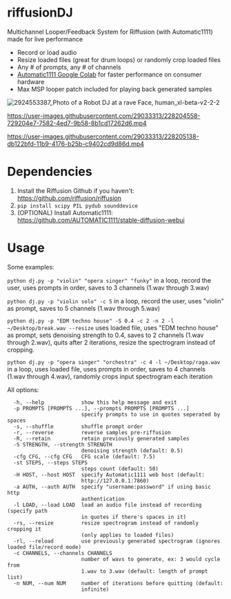 # riffusionDJ
Multichannel Looper/Feedback System for Riffusion (with Automatic1111) made for live performance
- Record or load audio
- Resize loaded files (great for drum loops) or randomly crop loaded files
- Any # of prompts, any # of channels
- [Automatic1111 Google Colab](https://colab.research.google.com/drive/1ihH8OpWgrNdn1wcBH1qZOTOIkGkF63Bc) for faster performance on consumer hardware
- Max MSP looper patch included for playing back generated samples

![2924553387_Photo of a Robot DJ at a rave Face, human_xl-beta-v2-2-2](https://user-images.githubusercontent.com/29033313/228206617-fb12c9cc-9f37-41f5-af92-b3c62273778e.png)

https://user-images.githubusercontent.com/29033313/228204558-729204e7-7582-4ed7-9b58-8b1cd17262d6.mp4

https://user-images.githubusercontent.com/29033313/228205138-db122bfd-11b9-4176-b25b-c9402cd9d86d.mp4

# Dependencies
1. Install the Riffusion Github if you haven't: https://github.com/riffusion/riffusion
2. ```pip install scipy PIL pydub sounddevice```
3. (OPTIONAL) Install Automatic1111: https://github.com/AUTOMATIC1111/stable-diffusion-webui

# Usage
Some examples:

```python dj.py -p "violin" "opera singer" "funky"``` in a loop, record the user, uses prompts in order, saves to 3 channels (1.wav through 3.wav)

```python dj.py -p "violin solo" -c 5``` in a loop, record the user, uses "violin" as prompt, saves to 5 channels (1.wav through 5.wav)

```python dj.py -p "EDM techno house" -S 0.4 -c 2 -n 2 -l ~/Desktop/break.wav --resize``` uses loaded file, uses "EDM techno house" as prompt, sets denoising strength to 0.4, saves to 2 channels (1.wav through 2.wav),  quits after 2 iterations, resize the spectrogram instead of cropping.

```python dj.py -p "opera singer" "orchestra" -c 4 -l ~/Desktop/raga.wav``` in a loop, uses loaded file, uses prompts in order, saves to 4 channels (1.wav through 4.wav), randomly crops input spectrogram each iteration

All options:
```optional arguments:
  -h, --help            show this help message and exit
  -p PROMPTS [PROMPTS ...], --prompts PROMPTS [PROMPTS ...]
                        specify prompts to use in quotes seperated by spaces
  -s, --shuffle         shuffle prompt order
  -r, --reverse         reverse samples pre-riffusion
  -R, --retain          retain previously generated samples
  -S STRENGTH, --strength STRENGTH
                        denoising strength (default: 0.5)
  -cfg CFG, --cfg CFG   CFG scale (default: 7.5)
  -st STEPS, --steps STEPS
                        steps count (default: 50)
  -H HOST, --host HOST  specify Automatic1111 web host (default:
                        http://127.0.0.1:7860)
  -a AUTH, --auth AUTH  specify "username:password" if using basic http
                        authentication
  -l LOAD, --load LOAD  load an audio file instead of recording (specify path
                        in quotes if there's spaces in it)
  -rs, --resize         resize spectrogram instead of randomly cropping it
                        (only applies to loaded files)
  -rl, --reload         use previously generated spectrogram (ignores loaded file/record mode)
  -c CHANNELS, --channels CHANNELS
                        number of wavs to generate, ex: 3 would cycle from
                        1.wav to 3.wav (default: length of prompt list)
  -n NUM, --num NUM     number of iterations before quitting (default:
                        infinite)

